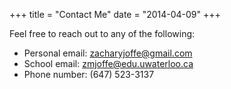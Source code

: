 +++
title = "Contact Me"
date = "2014-04-09"
+++

Feel free to reach out to any of the following:

- Personal email: zacharyjoffe@gmail.com
- School email: zmjoffe@edu.uwaterloo.ca
- Phone number: (647) 523-3137
